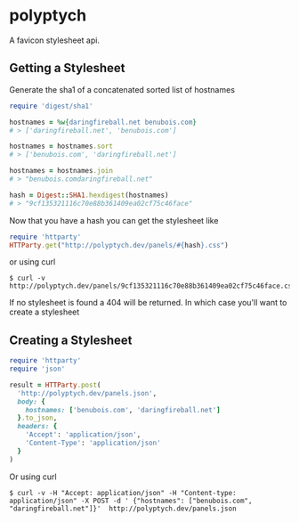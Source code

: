 polyptych
=========

A favicon stylesheet api.

Getting a Stylesheet
--------------------
Generate the sha1 of a concatenated sorted list of hostnames

```ruby
require 'digest/sha1'

hostnames = %w{daringfireball.net benubois.com}
# > ['daringfireball.net', 'benubois.com']

hostnames = hostnames.sort
# > ['benubois.com', 'daringfireball.net']

hostnames = hostnames.join
# > "benubois.comdaringfireball.net"

hash = Digest::SHA1.hexdigest(hostnames)
# > "9cf135321116c70e88b361409ea02cf75c46face"
```

Now that you have a hash you can get the stylesheet like

```ruby
require 'httparty'
HTTParty.get("http://polyptych.dev/panels/#{hash}.css")
```

or using curl

```shell
$ curl -v http://polyptych.dev/panels/9cf135321116c70e88b361409ea02cf75c46face.css
```

If no stylesheet is found a 404 will be returned. In which case you'll want to create a stylesheet

Creating a Stylesheet
---------------------

```ruby
require 'httparty'
require 'json'

result = HTTParty.post(
  'http://polyptych.dev/panels.json', 
  body: { 
    hostnames: ['benubois.com', 'daringfireball.net']
  }.to_json,
  headers: { 
    'Accept': 'application/json',
    'Content-Type': 'application/json'
  } 
)
```

Or using curl

```shell
$ curl -v -H "Accept: application/json" -H "Content-type: application/json" -X POST -d ' {"hostnames": ["benubois.com", "daringfireball.net"]}'  http://polyptych.dev/panels.json
```